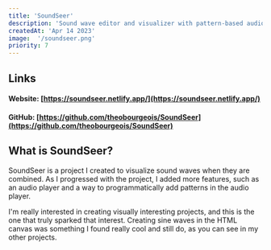 ```yaml
---
title: 'SoundSeer'
description: 'Sound wave editor and visualizer with pattern-based audio player.'
createdAt: 'Apr 14 2023'
image:  '/soundseer.png'
priority: 7
---
```

## Links
#### Website: [https://soundseer.netlify.app/](https://soundseer.netlify.app/)
#### GitHub: [https://github.com/theobourgeois/SoundSeer](https://github.com/theobourgeois/SoundSeer)

## What is SoundSeer?

SoundSeer is a project I created to visualize sound waves when they are combined. As I progressed with the project, I added more features, such as an audio player and a way to programmatically add patterns in the audio player.

I'm really interested in creating visually interesting projects, and this is the one that truly sparked that interest. Creating sine waves in the HTML canvas was something I found really cool and still do, as you can see in my other projects.